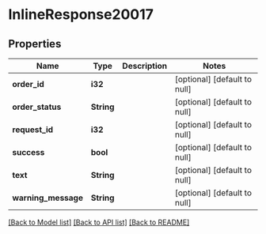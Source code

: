 # InlineResponse20017

## Properties
Name | Type | Description | Notes
------------ | ------------- | ------------- | -------------
**order_id** | **i32** |  | [optional] [default to null]
**order_status** | **String** |  | [optional] [default to null]
**request_id** | **i32** |  | [optional] [default to null]
**success** | **bool** |  | [optional] [default to null]
**text** | **String** |  | [optional] [default to null]
**warning_message** | **String** |  | [optional] [default to null]

[[Back to Model list]](../README.md#documentation-for-models) [[Back to API list]](../README.md#documentation-for-api-endpoints) [[Back to README]](../README.md)


